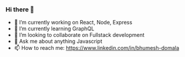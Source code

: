 ### Hi there 👋

- 🔭 I’m currently working on React, Node, Express
- 🌱 I’m currently learning GraphQL
- 👯 I’m looking to collaborate on Fullstack development
- 💬 Ask me about anything Javascript
- 📫 How to reach me: https://www.linkedin.com/in/bhumesh-domala
